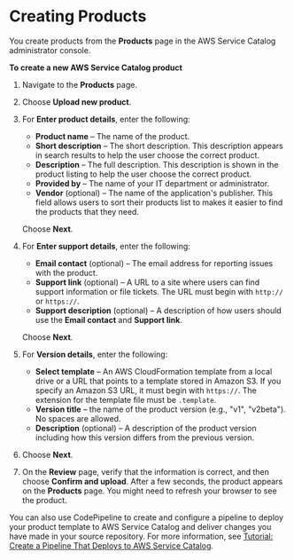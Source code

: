 # Creating Products<a name="productmgmt-cloudresource"></a>

 You create products from the **Products** page in the AWS Service Catalog administrator console\. 

**To create a new AWS Service Catalog product**

1. Navigate to the **Products** page\. 

1. Choose **Upload new product**\. 

1. For **Enter product details**, enter the following:
   + **Product name** – The name of the product\.
   + **Short description** – The short description\. This description appears in search results to help the user choose the correct product\.
   + **Description** – The full description\. This description is shown in the product listing to help the user choose the correct product\. 
   + **Provided by** – The name of your IT department or administrator\. 
   + **Vendor** \(optional\) – The name of the application's publisher\. This field allows users to sort their products list to makes it easier to find the products that they need\. 

   Choose **Next**\.

1. For **Enter support details**, enter the following:
   + **Email contact** \(optional\) – The email address for reporting issues with the product\. 
   + **Support link** \(optional\) – A URL to a site where users can find support information or file tickets\. The URL must begin with `http://` or `https://`\.
   + **Support description** \(optional\) – A description of how users should use the **Email contact** and **Support link**\.

   Choose **Next**\.

1. For **Version details**, enter the following:
   + **Select template** – An AWS CloudFormation template from a local drive or a URL that points to a template stored in Amazon S3\. If you specify an Amazon S3 URL, it must begin with `https://`\. The extension for the template file must be `.template`\.
   + **Version title** – the name of the product version \(e\.g\., "v1", "v2beta"\)\. No spaces are allowed\. 
   + **Description** \(optional\) – A description of the product version including how this version differs from the previous version\. 

1.  Choose **Next**\.

1. On the **Review** page, verify that the information is correct, and then choose **Confirm and upload**\. After a few seconds, the product appears on the **Products** page\. You might need to refresh your browser to see the product\.

 You can also use CodePipeline to create and configure a pipeline to deploy your product template to AWS Service Catalog and deliver changes you have made in your source repository\. For more information, see [Tutorial: Create a Pipeline That Deploys to AWS Service Catalog](https://docs.aws.amazon.com/codepipeline/latest/userguide/tutorials-S3-servicecatalog.html)\. 